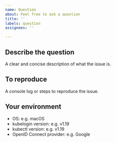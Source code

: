 ```yaml
---
name: Question
about: Feel free to ask a question
title: ''
labels: question
assignees: ''

---
```


## Describe the question
A clear and concise description of what the issue is.

## To reproduce
A console log or steps to reproduce the issue.

## Your environment
- OS: e.g. macOS
- kubelogin version: e.g. v1.19
- kubectl version: e.g. v1.19
- OpenID Connect provider: e.g. Google
